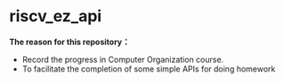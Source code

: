 # riscv_ez_api
**The reason for this repository：** 
- Record the progress in Computer Organization course.
- To facilitate the completion of some simple APIs for doing homework
